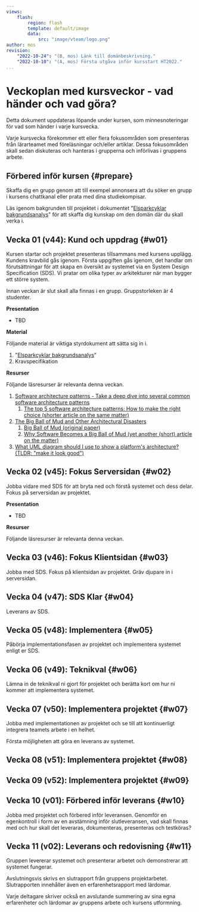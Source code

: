 ```yaml
---
views:
    flash:
        region: flash
        template: default/image
        data:
            src: "image/vteam/logo.png"
author: mos
revision:
    "2022-10-24": "(B, mos) Länk till domänbeskrivning."
    "2022-10-10": "(A, mos) Första utgåva inför kursstart HT2022."
...
```

Veckoplan med kursveckor - vad händer och vad göra?
=========================

Detta dokument uppdateras löpande under kursen, som minnesnoteringar för vad som händer i varje kursvecka.

Varje kursvecka förekommer ett eller flera fokusområden som presenteras från lärarteamet med föreläsningar och/eller artiklar. Dessa fokusområden skall sedan diskuteras och hanteras i grupperna och införlivas i gruppens arbete.

<!--
* Problemlösning, prioritering och implementering utifrån en kravspecifikation.
• Utveckling i ramverk för webbapplikationer.
• Test och kvalitetssäkring av kod.
• Begreppet "god och snygg kod" (clean code).
• Driftsättning av större projekt samt analys av projektets eventuella bidrag inom begreppet "hållbarhet".
• Arbete i team där team inte är bundna till tid eller fysisk plats.
• Att tillsammans med teamet bygga ett större system efter en kravspecifikation och enligt en uppsatt tidplan.
• Hur skapa ett gott och gynnsamt gruppklimat.


TODO

* Maila refgruppen och be om tips - vad säga till studenterna om vad som är viktigt när man jobbar i grupp och vilka arbetssätt som normalt förekommer ute.

* Förra årets lektioner och läsanvisningar:
https://bth.instructure.com/courses/4367/modules/items/125416


LINKS

* vteam streams https://www.youtube.com/playlist?list=PLKtP9l5q3ce_wXroqbxvzSNBzi2Yy8ULF
* vteam How To https://www.youtube.com/playlist?list=PLKtP9l5q3ce9BUGisXHdP8dueMoaXyQ71

* Förra årets streams:
https://www.youtube.com/playlist?list=PLKtP9l5q3ce9JglLprvPbXklQiAC_Jizu

-->



Förbered inför kursen {#prepare}
-------------------------

Skaffa dig en grupp genom att till exempel annonsera att du söker en grupp i kursens chattkanal eller prata med dina studiekompisar.

Läs igenom bakgrunden till projektet i dokumentet "[Elsparkcyklar bakgrundsanalys](https://drive.google.com/file/d/19qRnYcCYRRba3ePd5fbuxtMf3B04qmfs/view?usp=sharing)" för att skaffa dig kunskap om den domän där du skall verka i.



Vecka 01 (v44): Kund och uppdrag {#w01}
-------------------------

<!--
TODO 

* Kursintroduktion och genomgång av domänen och kravspecen.
* Presentation av systemarkitekturer och genomgång av uppgiften SDS.
-->

Kursen startar och projektet presenteras tillsammans med kursens upplägg. Kundens kravbild gås igenom. Första uppgiften gås igenom, det handlar om förutsättningar för att skapa en översikt av systemet via en System Design Specification (SDS). Vi pratar om olika typer av arkitekturer när man bygger ett större system.

Innan veckan är slut skall alla finnas i en grupp. Gruppstorleken är 4 studenter.

**Presentation**

* TBD

<!--
* [System Design Specification (SDS) (slides)](https://dbwebb-se.github.io/pattern/lecture/L01-system-design-specification/slide.html)
-->

**Material**

Följande material är viktiga styrdokument att sätta sig in i.

1. "[Elsparkcyklar bakgrundsanalys](https://drive.google.com/file/d/19qRnYcCYRRba3ePd5fbuxtMf3B04qmfs/view?usp=sharing)"
1. Kravspecifikation

**Resurser**

Följande läsresurser är relevanta denna veckan.

1. [Software architecture patterns - Take a deep dive into several common software architecture patterns](https://www.oreilly.com/content/software-architecture-patterns/)
    1. [The top 5 software architecture patterns: How to make the right choice (shorter article on the same matter)](https://techbeacon.com/app-dev-testing/top-5-software-architecture-patterns-how-make-right-choice)
1. [The Big Ball of Mud and Other Architectural Disasters](https://blog.codinghorror.com/the-big-ball-of-mud-and-other-architectural-disasters/)
    1. [Big Ball of Mud (original paper)](http://www.laputan.org/mud/mud.html)
    1. [Why Software Becomes a Big Ball of Mud (yet another (short) article on the matter)](https://pressupinc.com/blog/2015/04/why-software-becomes-a-big-ball-of-mud/)
1. [What UML diagram should I use to show a platform's architecture? (TLDR; "make it look good")](https://softwareengineering.stackexchange.com/questions/198178/what-uml-diagram-should-i-use-to-show-a-platforms-architecture)



Vecka 02 (v45): Fokus Serversidan {#w02}
-------------------------

<!--
TODO

* Införa någon form av standup, kanske på torsdagarna?

* Måndags-zoom - Genomgång av REST API
* Måndags-zoom - Skissa och designa ett REST API utifrån en matris
* Måndags-zoom - Tips om bike-shedding och tips om att jobba med Git/GitHub

-->

Jobba vidare med SDS för att bryta ned och förstå systemet och dess delar. Fokus på serversidan av projektet.

<!--
En övergripande bild visades, för att översiktligt förklara en arkitektur.

* https://github.com/dbwebb-se/pattern/blob/main/docs/lecture/L02-RESTful-API/architecture.svg
* https://dbwebb-se.github.io/pattern/lecture/L02-RESTful-API/architecture.svg

Designa ett REST API.

* I lektionen skissade vi på en [REST API matris](https://docs.google.com/spreadsheets/d/1V_2KmGhWYd4qShBpHRBNepor11cSS6YxFjAHmlPEtJ4/edit?usp=sharing) som en variant av hur man kan skissa och designa sitt REST API. På ett sätt är detta jämförbart med hur man skissar och designar en databas med ER-modellering.

Hur jobba med Git repon (GitHub eller GitLab) när man jobbar i grupp?

* [Understanding the GitHub flow](https://guides.github.com/introduction/flow/)
* [Introduction to GitLab Flow](https://docs.gitlab.com/ee/topics/gitlab_flow.html)

Vad innebär "högpresterande team" och vad är "bike shedding"?

* [Tuckman's stages of group development](https://en.wikipedia.org/wiki/Tuckman%27s_stages_of_group_development)
* [High-performance teams](https://en.wikipedia.org/wiki/High-performance_teams)
* [Bike shedding / Law of triviality](https://en.wikipedia.org/wiki/Law_of_triviality)
-->

**Presentation**

* TBD

<!--
* Om olika sätt att rita bilder till SDS:en? Från Java-kursen. Inkl något om att jobba i projekt och hålla kontakten?
-->

**Resurser**

Följande läsresurser är relevanta denna veckan.

<!--
Följande artikelserie tar dig igenom hur man kan tänka när man designar ett REST API. Du får också stöd för hur du kan designa ditt API med en matris som lite kan liknas vid hur vi designade databasen med ER-modellering.

1. [How to design a RESTful API architecture from a human-language spec (part 1)](https://www.oreilly.com/content/how-to-design-a-restful-api-architecture-from-a-human-language-spec/)
1. [How a RESTful API server reacts to requests (part 2)](https://www.oreilly.com/content/how-a-restful-api-server-reacts-to-requests/)
1. [How a RESTful API represents resources (part 3)](https://www.oreilly.com/content/how-a-restful-api-represents-resources/)

Här är en [REM server](https://rem.dbwebb.se/) som visar ett exempel på hur en API:et till en REST server kan se ut och som kan användas för test. Använd en REST klient likt [ARC](https://advancedrestclient.com/) för att testa API:et.

Torsdagen hade vi en session om riskanalys av projektet som också spelades in.

* [Riskanalysdokumentet](https://docs.google.com/spreadsheets/d/1jqmyl1bKGc7La81MfwGVY0JqVPmopM0oG9s8-gCGEkc/edit?usp=sharing)
* [Zoom-sessionen om riskerna](https://youtu.be/r-c7ETb80M0)
-->



Vecka 03 (v46): Fokus Klientsidan {#w03}
-------------------------

Jobba med SDS. Fokus på klientsidan av projektet. Gräv djupare in i serversidan.

<!--
Hur ser industrin på att organisera sig i team och grupper?

* [Martin Mazur - Dagens Industri IT & Strategy](https://www.linkedin.com/feed/update/urn:li:activity:6861311477781970944/)

Vilka krav har industrin på nya studenter?

* [Jane Strandberg, teamleader och chef, Prisjakt](https://gist.github.com/mosbth/76a4d7a503e45692d28c4c0dcd029703)
* Input från en annan XXX som jobbar på ett av Sveriges största IT-bolag

[Presentationen från måndagen (lite arkitektur och lite om teams)](https://dbwebb-se.github.io/pattern/lecture/L03-seminar/slide.html)
-->



Vecka 04 (v47): SDS Klar  {#w04}
-------------------------

Leverans av SDS.

<!--
* Individuell reflektion över arbetet så här långt samt se vilken plats man själv tar i projektet.
    * Fundera på om det är något man vill ändra för resten av projektet.
-->


<!--
Vad vill näringslivet att vi skall kunna när vi kommer ut? Vilket behov upplever de att de har av programmerare och vilka krav ställer de på nyanställda? Mikael har pratat med gamla studenter och samlat ihop vad de anser vara viktigt.

[Teknisk studie i OAuth](https://github.com/mosbth/oauth-tec-study/blob/main/OAuth_Technical_Study.md). Hur sprider man denna typen av kunskap i en arbetsgrupp och mellan grupper?

Automatisera tester och byggen med byggtjänster och tjänster för kodkvalitet.

(Docker, docker-compose, en miljö för test och utveckling.)

**Torsdag**

Denna veckan blir det ingen Q&A session, istället finns det två videor/föreläsningar att titta på och en liten mini-uppgift som gäller att besvara frågan.

> "Vad innebär "vacker kod" och är det något vi kan applicera i vårt projekt?"

1. Video 1 "[The concept of Good and Clean Code](https://www.youtube.com/watch?v=drkATTaqEiw)"
1. Video 2 "[Software philosophies and principles](https://www.youtube.com/watch?v=xLCHREF5I-I)"

Mini-uppgiften löser du i 'Reflektera över "Good and Clean Code"'.
-->



Vecka 05 (v48): Implementera {#w05}
-------------------------

Påbörja implementationsfasen av projektet och implementera systemet enligt er SDS.

<!--
Vi hade en kort generell avstämning av läget, allt verkar så här långt "se bra ut". Det dyker inte upp så många frågor.

Man kan nu boka in en tid för att leverera i december och vi fortsätter med korta träffar på måndagar och torsdagar inleds med en timme öppet hus för frågor och därefter kan man boka in gruppvis diskussioner.

(Övriga diskussioner kring implementationen av systemet, eventuellt justeringar av kraven.)

(Hur simulerar man ett system i drift?)
-->



Vecka 06 (v49): Teknikval {#w06}
-------------------------

Lämna in de teknikval ni gjort för projektet och berätta kort om hur ni kommer att implementera systemet.



Vecka 07 (v50): Implementera projektet {#w07}
-------------------------

Jobba med implementationen av projektet och se till att kontinuerligt integrera teamets arbete i en helhet.

Första möjligheten att göra en leverans av systemet.



Vecka 08 (v51): Implementera projektet {#w08}
-------------------------


Vecka 09 (v52): Implementera projektet {#w09}
-------------------------


Vecka 10 (v01): Förbered inför leverans {#w10}
-------------------------

Jobba med projektet och förbered inför leveransen. Genomför en egenkontroll i form av en avstämning inför slutleveransen, vad skall finnas med och hur skall det leveraras, dokumenteras, presenteras och testköras?



Vecka 11 (v02): Leverans och redovisning {#w11}
-------------------------

Gruppen levererar systemet och presenterar arbetet och demonstrerar att systemet fungerar.

Avslutningsvis skrivs en slutrapport från gruppens projektarbetet. Slutrapporten innehåller även en erfarenhetsrapport med lärdomar.

Varje deltagare skriver också en avslutande summering av sina egna erfarenheter och lärdomar av gruppens arbete och kursens utformning.

<!-- Vad gjorde vi bra och vad kan vi göra bättre nästa gång samt fem viktiga tips (tekniska tips och grupptips) till grupperna som går detta projekt nästa år -->



<!--
* Påvisa goda kunskaper i att designa större applikationer och system inom webbteknologier genom att skriftligen beskriva och sammanfatta arkitekturen för systemet.
* Påvisa goda kunskaper att jobba i en grupp och aktivt delta i gruppens löpande arbete samt inse olika kriterier som kan ge en hälsosam grupp.

* Utifrån en större kravspecifikation kunna designa, utveckla och leverera ett komplett och fungerande system där möjlighet till olika prioriteringar medges.
* Visa mycket god förmåga att skapa kod som kan betraktas som ”god och snygg kod” genom att använda filosofier, tester och analysverktyg som hjälper att skapa en bild av det som kan vara "god kod".

* Självständigt och i grupp kritiskt kunna utvärdera och analysera sin tekniska lösning och de
prioriteringar som ledde fram till den.
* Självständigt och i grupp reflektera över de byggstenar som gör en god och hälsosam grupp och
grupparbete.
-->